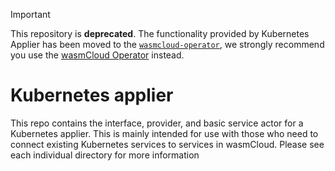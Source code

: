 > [!IMPORTANT]
This repository is **deprecated**. The functionality provided by Kubernetes Applier has been moved to the [`wasmcloud-operator`](https://github.com/wasmcloud/wasmcloud-operator), we strongly recommend you use the [wasmCloud Operator](https://github.com/wasmcloud/wasmcloud-operator) instead.

# Kubernetes applier

This repo contains the interface, provider, and basic service actor for a Kubernetes applier. This
is mainly intended for use with those who need to connect existing Kubernetes services to services
in wasmCloud. Please see each individual directory for more information
